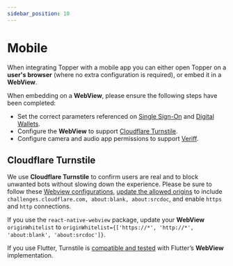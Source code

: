 ```yaml
---
sidebar_position: 10
---
```


# Mobile

When integrating Topper with a mobile app you can either open Topper on a **user's browser** (where no extra configuration is required), or embed it in a **WebView**.

When embedding on a **WebView**, please ensure the following steps have been completed:

- Set the correct parameters referenced on [Single Sign-On](./single-sign-on.md#mobile-app) and [Digital Wallets](./digital-wallets.md#mobile-app).
- Configure the **WebView** to support [Cloudflare Turnstile](https://www.cloudflare.com/products/turnstile/).
- Configure camera and audio app permissions to support [Veriff](https://www.veriff.com/).

## Cloudflare Turnstile

We use **Cloudflare Turnstile** to confirm users are real and to block unwanted bots without slowing down the experience. Please be sure to follow these [Webview configurations](https://developers.cloudflare.com/turnstile/get-started/mobile-implementation/#webview-configurations), [update the allowed origins](https://developers.cloudflare.com/turnstile/get-started/mobile-implementation/#update-allowed-origins) to include `challenges.cloudflare.com, about:blank, about:srcdoc`, and enable `https` and `http` connections.

If you use the `react-native-webview` package, update your **WebView** `originWhitelist` to `originWhitelist={['https://*', 'http://*', 'about:blank', 'about:srcdoc']}`.

If you use Flutter, Turnstile is [compatible and tested](https://developers.cloudflare.com/turnstile/get-started/mobile-implementation/#use-flutter-with-turnstile) with Flutter’s **WebView** implementation.
